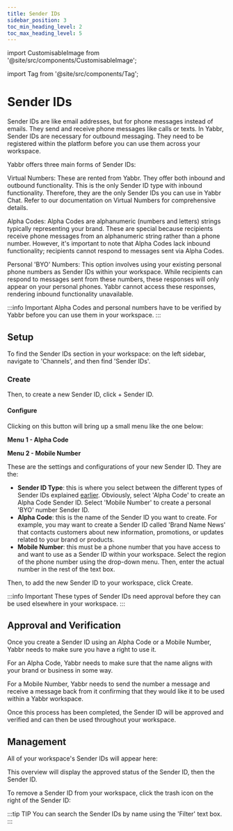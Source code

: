 ```yaml
---
title: Sender IDs
sidebar_position: 3
toc_min_heading_level: 2
toc_max_heading_level: 5
---
```


import CustomisableImage from '@site/src/components/CustomisableImage';

import Tag from '@site/src/components/Tag';

# Sender IDs

[comment]: <> (Similar to email addresses for emails, Sender IDs send and receive phone messages like calls or texts.)

Sender IDs are like email addresses, but for phone messages instead of emails. They send and receive phone messages like calls or texts. In Yabbr, Sender IDs are necessary for outbound messaging. They need to be registered within the platform before you can use them across your workspace.

Yabbr offers three main forms of Sender IDs:

Virtual Numbers: These are rented from Yabbr. They offer both inbound and outbound functionality. This is the only Sender ID type with inbound functionality. Therefore, they are the only Sender IDs you can use in Yabbr Chat. Refer to our documentation on Virtual Numbers for comprehensive details.

Alpha Codes: Alpha Codes are alphanumeric (numbers and letters) strings typically representing your brand. These are special because recipients receive phone messages from an alphanumeric string rather than a phone number. However, it's important to note that Alpha Codes lack inbound functionality; recipients cannot respond to messages sent via Alpha Codes.

Personal 'BYO' Numbers: This option involves using your existing personal phone numbers as Sender IDs within your workspace. While recipients can respond to messages sent from these numbers, these responses will only appear on your personal phones. Yabbr cannot access these responses, rendering inbound functionality unavailable.

:::info Important
Alpha Codes and personal numbers have to be verified by Yabbr before you can use them in your workspace.
:::

## Setup

To find the Sender IDs section in your workspace: on the left sidebar, navigate to 'Channels', and then find 'Sender IDs'.

<CustomisableImage src="/img/sender-id-nav.png" alt="Sender IDs on the Sidebar" width="300" />

### Create

Then, to create a new Sender ID, click <Tag colour="#1582d8" borderColour="#1582d8" fontColour="#FFFFFF">+ Sender ID</Tag>.

<CustomisableImage src="/img/sender-id-create.png" alt="New Sender ID" width="550" />

#### Configure

Clicking on this button will bring up a small menu like the one below:

**Menu 1 - Alpha Code**

<CustomisableImage src="/img/sender-id-config.png" alt="Sender IDs Configuration Alpha Code" width="450" />

**Menu 2 - Mobile Number**

<CustomisableImage src="/img/sender-id-mobile.png" alt="Sender IDs Configuration Mobile Number" width="450" />


These are the settings and configurations of your new Sender ID. They are the:
- **Sender ID Type**: this is where you select between the different types of Sender IDs explained [earlier](#sender-ids). Obviously, select 'Alpha Code' to create an Alpha Code Sender ID. Select 'Mobile Number' to create a personal 'BYO' number Sender ID.
- **Alpha Code**: this is the name of the Sender ID you want to create. For example, you may want to create a Sender ID called 'Brand Name News' that contacts customers about new information, promotions, or updates related to your brand or products. 
- **Mobile Number**: this must be a phone number that you have access to and want to use as a Sender ID within your workspace. Select the region of the phone number using the drop-down menu. Then, enter the actual number in the rest of the text box.

Then, to add the new Sender ID to your workspace, click <Tag colour="#1582d8" borderColour="#1582d8" fontColour="#FFFFFF">Create</Tag>.

:::info Important
These types of Sender IDs need approval before they can be used elsewhere in your workspace.
:::

## Approval and Verification

Once you create a Sender ID using an Alpha Code or a Mobile Number, Yabbr needs to make sure you have a right to use it.

For an Alpha Code, Yabbr needs to make sure that the name aligns with your brand or business in some way.

For a Mobile Number, Yabbr needs to send the number a message and receive a message back from it confirming that they would like it to be used within a Yabbr workspace.

Once this process has been completed, the Sender ID will be approved and verified and can then be used throughout your workspace.

## Management

All of your workspace's Sender IDs will appear here:

<CustomisableImage src="/img/sender-id-menu.png" alt="Sender ID Menu" width="550" />

This overview will display the approved status of the Sender ID, then the Sender ID. 

To remove a Sender ID from your workspace, click the trash icon on the right of the Sender ID:

<CustomisableImage src="/img/sender-id-delete.png" alt="Sender ID Delete" width="550" />

:::tip TIP
You can search the Sender IDs by name using the 'Filter' text box.
:::



